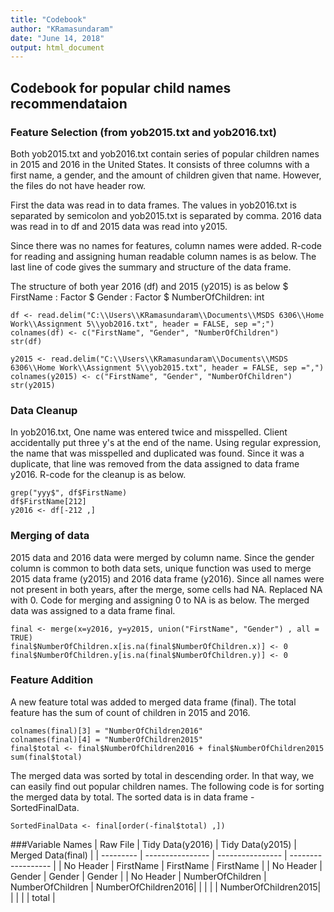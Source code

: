 ```yaml
---
title: "Codebook"
author: "KRamasundaram"
date: "June 14, 2018"
output: html_document
---
```



## Codebook for popular child names recommendataion

### Feature Selection (from yob2015.txt and yob2016.txt)

Both yob2015.txt and yob2016.txt contain series of popular children names in 2015 and  2016 in the United States.  It consists of three columns with a first name, a gender, and the amount of children given that name.  However, the files do not have header row.

First the data was read in to data frames. The values in yob2016.txt is separated by semicolon and yob2015.txt is separated by comma. 2016 data was read in to df and 2015 data was read into y2015.

Since there was no names for features, column names were added. R-code for reading and assigning human readable column names is as below. The last line of code gives the summary and structure of the data frame.

The structure of both year 2016 (df) and 2015 (y2015) is as below
$ FirstName       : Factor 
$ Gender          : Factor 
$ NumberOfChildren: int  

```{r}
df <- read.delim("C:\\Users\\KRamasundaram\\Documents\\MSDS 6306\\Home Work\\Assignment 5\\yob2016.txt", header = FALSE, sep =";")
colnames(df) <- c("FirstName", "Gender", "NumberOfChildren")
str(df)

y2015 <- read.delim("C:\\Users\\KRamasundaram\\Documents\\MSDS 6306\\Home Work\\Assignment 5\\yob2015.txt", header = FALSE, sep =",")
colnames(y2015) <- c("FirstName", "Gender", "NumberOfChildren")
str(y2015)
```

### Data Cleanup 
In yob2016.txt, One name was entered twice and misspelled.  Client accidentally put three y's at the end of the name. Using regular expression, the name that was misspelled and duplicated was found. Since it was a duplicate, that line was removed from the data assigned to data frame y2016. R-code for the cleanup is as below.

```{r}
grep("yyy$", df$FirstName)
df$FirstName[212]
y2016 <- df[-212 ,]
```
### Merging of data
2015 data and 2016 data were merged by column name. Since the gender column is common to both data sets, unique function was used to merge 2015 data frame (y2015) and 2016 data frame (y2016). Since all names were not present in both years, after the merge, some cells had NA. Replaced NA with 0. Code for merging and assigning 0 to NA is as below. The merged data was assigned to a data frame final.

```{r}
final <- merge(x=y2016, y=y2015, union("FirstName", "Gender") , all = TRUE)
final$NumberOfChildren.x[is.na(final$NumberOfChildren.x)] <- 0
final$NumberOfChildren.y[is.na(final$NumberOfChildren.y)] <- 0
```
### Feature Addition
A new feature total was added to merged data frame (final). The total feature has the sum of count of children in 2015 and 2016. 

```{r}
colnames(final)[3] = "NumberOfChildren2016"
colnames(final)[4] = "NumberOfChildren2015"
final$total <- final$NumberOfChildren2016 + final$NumberOfChildren2015
sum(final$total)
```
The merged data was sorted by total in descending order. In that way, we can easily find out popular children names. The following code is for sorting the merged data by total. The sorted data is in data frame - SortedFinalData.

```{r}
SortedFinalData <- final[order(-final$total) ,])
```

###Variable Names
| Raw File  | Tidy Data(y2016) | Tidy Data(y2015) | Merged Data(final)  |
| --------- | ---------------- | ---------------- | ------------------  |
| No Header | FirstName        | FirstName        | FirstName           |
| No Header | Gender           | Gender           | Gender              |
| No Header | NumberOfChildren | NumberOfChildren | NumberOfChildren2016|
|           |                  |                  | NumberOfChildren2015|
|           |                  |                  | total               |
